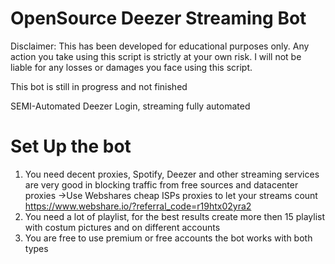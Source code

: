 # OpenSource Deezer Streaming Bot 

Disclaimer: This has been developed for educational purposes only. Any action you take using this script is strictly at your own risk. I will not be liable for any losses or damages you face using this script.

This bot is still in progress and not finished

SEMI-Automated Deezer Login, streaming fully automated

# Set Up the bot
  1. You need decent proxies, Spotify, Deezer and other streaming services are very good in blocking traffic from free sources and datacenter proxies
  ->Use Webshares cheap ISPs proxies to let your streams count https://www.webshare.io/?referral_code=r19htx02yra2
  2. You need a lot of playlist, for the best results create more then 15 playlist with costum pictures and on different accounts
  3. You are free to use premium or free accounts the bot works with both types
